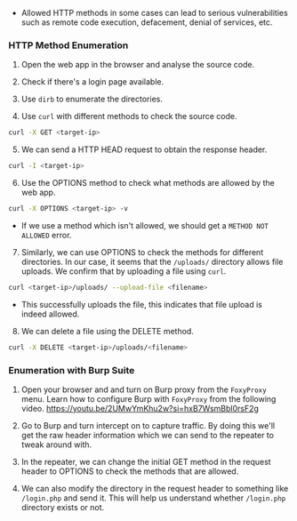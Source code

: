 
- Allowed HTTP methods in some cases can lead to serious vulnerabilities such as remote code execution, defacement, denial of services, etc.

### HTTP Method Enumeration

1. Open the web app in the browser and analyse the source code. 

2. Check if there's a login page available. 

3. Use `dirb` to enumerate the directories. 

4. Use `curl` with different methods to check the source code.
```bash
curl -X GET <target-ip>
```

5. We can send a HTTP HEAD request to obtain the response header. 
```bash
curl -I <target-ip>
```

6. Use the OPTIONS method to check what methods are allowed by the web app.
```bash
curl -X OPTIONS <target-ip> -v
```
- If we use a method which isn't allowed, we should get a `METHOD NOT ALLOWED` error.

7. Similarly, we can use OPTIONS to check the methods for different directories. In our case, it seems that the `/uploads/` directory allows file uploads. We confirm that by uploading a file using `curl`.
```bash
curl <target-ip>/uploads/ --upload-file <filename>
```
- This successfully uploads the file, this indicates that file upload is indeed allowed.

8. We can delete a file using the DELETE method.
```bash
curl -X DELETE <target-ip>/uploads/<filename>
```

### Enumeration with Burp Suite

1. Open your browser and and turn on Burp proxy from the `FoxyProxy` menu. Learn how to configure Burp with `FoxyProxy` from the following video.
https://youtu.be/2UMwYmKhu2w?si=hxB7WsmBbl0rsF2g

2. Go to Burp and turn intercept on to capture traffic. By doing this we'll get the raw header information which we can send to the repeater to tweak around with.

3. In the repeater, we can change the initial GET method in the request header to OPTIONS to check the methods that are allowed.

4. We can also modify the directory in the request header to something like `/login.php` and send it. This will help us understand whether `/login.php` directory exists or not.